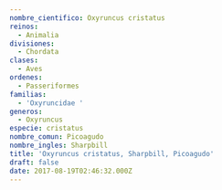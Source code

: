 ```yaml
---
nombre_cientifico: Oxyruncus cristatus
reinos:
  - Animalia
divisiones:
  - Chordata
clases:
  - Aves
ordenes:
  - Passeriformes
familias:
  - 'Oxyruncidae '
generos:
  - Oxyruncus
especie: cristatus
nombre_comun: Picoagudo
nombre_ingles: Sharpbill
title: 'Oxyruncus cristatus, Sharpbill, Picoagudo'
draft: false
date: 2017-08-19T02:46:32.000Z
---
```


